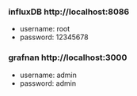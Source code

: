 ### influxDB http://localhost:8086

- username: root
- password: 12345678

### grafnan http://localhost:3000

- username: admin
- password: admin